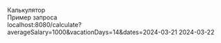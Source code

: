 Калькулятор <br>
Пример запроса <br>localhost:8080/calculate?averageSalary=1000&vacationDays=14&dates=2024-03-21 2024-03-22 
